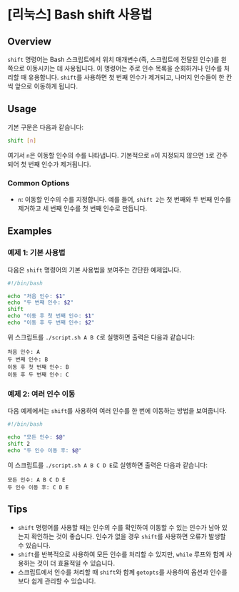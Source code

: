 # [리눅스] Bash shift 사용법

## Overview
`shift` 명령어는 Bash 스크립트에서 위치 매개변수(즉, 스크립트에 전달된 인수)를 왼쪽으로 이동시키는 데 사용됩니다. 이 명령어는 주로 인수 목록을 순회하거나 인수를 처리할 때 유용합니다. `shift`를 사용하면 첫 번째 인수가 제거되고, 나머지 인수들이 한 칸씩 앞으로 이동하게 됩니다. 

## Usage
기본 구문은 다음과 같습니다:

```bash
shift [n]
```

여기서 `n`은 이동할 인수의 수를 나타냅니다. 기본적으로 `n`이 지정되지 않으면 `1`로 간주되어 첫 번째 인수가 제거됩니다. 

### Common Options
- `n`: 이동할 인수의 수를 지정합니다. 예를 들어, `shift 2`는 첫 번째와 두 번째 인수를 제거하고 세 번째 인수를 첫 번째 인수로 만듭니다.

## Examples

### 예제 1: 기본 사용법
다음은 `shift` 명령어의 기본 사용법을 보여주는 간단한 예제입니다.

```bash
#!/bin/bash

echo "처음 인수: $1"
echo "두 번째 인수: $2"
shift
echo "이동 후 첫 번째 인수: $1"
echo "이동 후 두 번째 인수: $2"
```

위 스크립트를 `./script.sh A B C`로 실행하면 출력은 다음과 같습니다:

```
처음 인수: A
두 번째 인수: B
이동 후 첫 번째 인수: B
이동 후 두 번째 인수: C
```

### 예제 2: 여러 인수 이동
다음 예제에서는 `shift`를 사용하여 여러 인수를 한 번에 이동하는 방법을 보여줍니다.

```bash
#!/bin/bash

echo "모든 인수: $@"
shift 2
echo "두 인수 이동 후: $@"
```

이 스크립트를 `./script.sh A B C D E`로 실행하면 출력은 다음과 같습니다:

```
모든 인수: A B C D E
두 인수 이동 후: C D E
```

## Tips
- `shift` 명령어를 사용할 때는 인수의 수를 확인하여 이동할 수 있는 인수가 남아 있는지 확인하는 것이 좋습니다. 인수가 없을 경우 `shift`를 사용하면 오류가 발생할 수 있습니다.
- `shift`를 반복적으로 사용하여 모든 인수를 처리할 수 있지만, `while` 루프와 함께 사용하는 것이 더 효율적일 수 있습니다.
- 스크립트에서 인수를 처리할 때 `shift`와 함께 `getopts`를 사용하여 옵션과 인수를 보다 쉽게 관리할 수 있습니다.